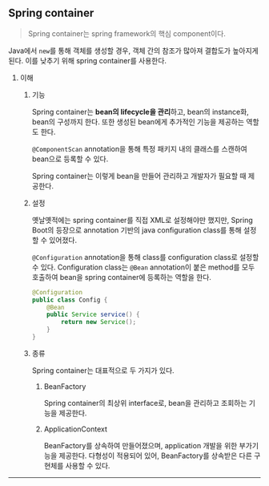 ## Spring container

> Spring container는 spring framework의 핵심 component이다.

Java에서 `new`를 통해 객체를 생성할 경우, 객체 간의 참조가 많아져 결합도가 높아지게 된다. 이를 낮추기 위해 spring container를 사용한다.

1. 이해

   1. 기능

      Spring container는 **bean의 lifecycle을 관리**하고, bean의 instance화, bean의 구성까지 한다. 또한 생성된 bean에게 추가적인 기능을 제공하는 역할도 한다.

      `@ComponentScan` annotation을 통해 특정 패키지 내의 클래스를 스캔하여 bean으로 등록할 수 있다.

      Spring container는 이렇게 bean을 만들어 관리하고 개발자가 필요할 때 제공한다.

   2. 설정

      옛날옛적에는 spring container를 직접 XML로 설정해야만 했지만, Spring Boot의 등장으로 annotation 기반의 java configuration class를 통해 설정할 수 있어졌다.

      `@Configuration` annotation을 통해 class를 configuration class로 설정할 수 있다. Configuration class는 `@Bean` annotation이 붙은 method를 모두 호출하여 bean을 spring container에 등록하는 역할을 한다.

      ```java
      @Configuration
      public class Config {
          @Bean
          public Service service() {
              return new Service();
          }
      }
      ```

   3. 종류

      Spring container는 대표적으로 두 가지가 있다.

      1. BeanFactory

         Spring container의 최상위 interface로, bean을 관리하고 조회하는 기능을 제공한다.

      2. ApplicationContext

         BeanFactory를 상속하여 만들어졌으며, application 개발을 위한 부가기능을 제공한다. 다형성이 적용되어 있어, BeanFactory를 상속받은 다른 구현체를 사용할 수 있다.

---
